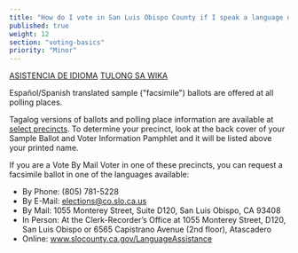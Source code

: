 ```yaml
---
title: "How do I vote in San Luis Obispo County if I speak a language other than English?"
published: true
weight: 12
section: "voting-basics"
priority: "Minor"
---
```


[ASISTENCIA DE IDIOMA](https://www.slocounty.ca.gov/Departments/Clerk-Recorder/All-Services/Elections-and-Voting/Voter-Language-Assistance/ASISTENCIA-DE-IDIOMA.aspx)
[TULONG SA WIKA](https://www.slocounty.ca.gov/Departments/Clerk-Recorder/All-Services/Elections-and-Voting/Voter-Language-Assistance/TULONG-SA-WIKA.aspx) 

Español/Spanish translated sample ("facsimile") ballots are offered at all polling places. 

Tagalog versions of ballots and polling place information are available at [select precincts](https://www.slocounty.ca.gov/Departments/Clerk-Recorder/All-Services/Elections-and-Voting/Voter-Language-Assistance.aspx). To determine your precinct, look at the back cover of your Sample Ballot and Voter Information Pamphlet and it will be listed above your printed name. 

If you are a Vote By Mail Voter in one of these precincts, you can request a facsimile ballot in one of the languages available:

- By Phone: (805) 781-5228
- By E-Mail: elections@co.slo.ca.us
- By Mail: 1055 Monterey Street, Suite D120, San Luis Obispo, CA 93408
- In Person: At the Clerk-Recorder’s Office at 1055 Monterey Street, D120, San Luis Obispo or 6565 Capistrano Avenue (2nd floor), Atascadero
- Online: www.slocounty.ca.gov/LanguageAssistance

